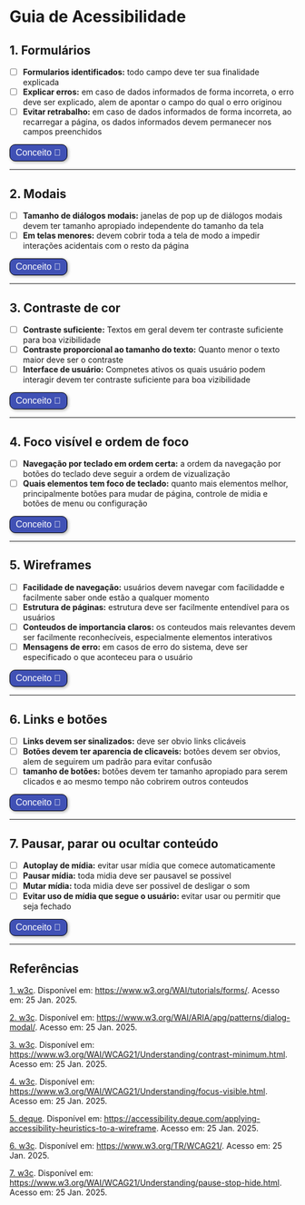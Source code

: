 # Guia de Acessibilidade 

## 1. Formulários 
- [ ] <b>Formularios identificados:</b> todo campo deve ter sua finalidade explicada
- [ ] <b>Explicar erros:</b> em caso de dados informados de forma incorreta, o erro deve ser explicado, alem de apontar o campo do qual o erro originou
- [ ] <b>Evitar retrabalho:</b> em caso de dados informados de forma incorreta, ao recarregar a página, os dados informados devem permanecer nos campos preenchidos

<style>
  .botao-conceito {
    border: 1px solid black;
    padding: 5px 10px;
    border-radius: 10px;
    background-color: #4051B5;
    color: white;
    font-size: 16px;
    cursor: pointer;
    box-shadow: 2px 2px 5px rgba(0, 0, 0, 0.3);
    transition: background-color 0.3s, transform 0.3s;
  }
  .botao-conceito:hover {
    background-color: #0056b3;
    transform: scale(1.05);
  }
</style>

<button title="Conceito formulários" class="botao-conceito" onclick="let el = document.getElementById('diversosFormatos'); el.style.display = el.style.display === 'none' ? 'block' : 'none';">
  Conceito 📖
</button>
<div id="diversosFormatos" style="display: none;">
Forulários devem ser de facil preenchimento e, no caso de erros, devem evitar retrabalho ao maximo e explicar a todo momento para o usuário o que aconteceu. <a href="#referencia-1">[1]</a>

</div>

---

## 2. Modais  
- [ ] <b>Tamanho de diálogos modais:</b> janelas de pop up de diálogos modais devem ter tamanho apropiado independente do tamanho da tela
- [ ] <b>Em telas menores:</b> devem cobrir toda a tela de modo a impedir interações acidentais com o resto da página 

<button title="Conceito modais" class="botao-conceito" onclick="let el = document.getElementById('paragrafos'); el.style.display = el.style.display === 'none' ? 'block' : 'none';">
  Conceito 📖
</button>
<div id="paragrafos" style="display: none;">
As caixas de diálogos modais devem puxar o foco do usuario para si enquanto estiverem sendo usadas, devendo ser bloqueada a interação com o resto do site para evitar erros por parte do usuário. <a href="#referencia-2">[2]</a>
</div>

---

## 3. Contraste de cor   
- [ ] <b>Contraste suficiente:</b> Textos em geral devem ter contraste suficiente para boa vizibilidade
- [ ] <b>Contraste proporcional ao tamanho do texto:</b> Quanto menor o texto maior deve ser o contraste
- [ ] <b>Interface de usuário:</b> Compnetes ativos os quais usuário podem interagir devem ter contraste suficiente para boa vizibilidade

<button title="Conceito contraste de cor" class="botao-conceito" onclick="let el = document.getElementById('paragrafos'); el.style.display = el.style.display === 'none' ? 'block' : 'none';">
  Conceito 📖
</button>
<div id="paragrafos" style="display: none;">
Um contraste de cor adequado ajuda aos mais diversos tipos de usuários a melhor interagir com o sistema, alem de diminuir cansaço e chance do usuário perder alguma informação ou modo de interação com a interface. <a href="#referencia-3">[3]</a>
</div>

---

## 4. Foco visível e ordem de foco  
- [ ] <b>Navegação por teclado em ordem certa:</b> a ordem da navegação por botões do teclado deve seguir a ordem de vizualização
- [ ] <b>Quais elementos tem foco de teclado:</b> quanto mais elementos melhor, principalmente botões para mudar de página, controle de midia e botões de menu ou configuração

<button title="Conceito foco visível e ordem de foco" class="botao-conceito" onclick="let el = document.getElementById('paragrafos'); el.style.display = el.style.display === 'none' ? 'block' : 'none';">
  Conceito 📖
</button>
<div id="paragrafos" style="display: none;">
Projetar um site pensando em navegação por teclado ajuda aqueles com visão comprometida e tambem usuários com alguma deficiencia que os impeçam de utilizar um mouse de maneira efetiva e precisa. Tambem ajuda usuarios a navegarem o site com mais agilidade em certos casos. <a href="#referencia-4">[4]</a>
</div>

---

## 5. Wireframes 
- [ ] <b>Facilidade de navegação:</b> usuários devem navegar com facilidadde e facilmente saber onde estão a qualquer momento
- [ ] <b>Estrutura de páginas:</b> estrutura deve ser facilmente entendível para os usuários
- [ ] <b>Conteudos de importancia claros:</b> os conteudos mais relevantes devem ser facilmente reconhecíveis, especialmente elementos interativos
- [ ] <b>Mensagens de erro:</b> em casos de erro do sistema, deve ser especificado o que aconteceu para o usuário

<button title="Conceito wireframes" class="botao-conceito" onclick="let el = document.getElementById('paragrafos'); el.style.display = el.style.display === 'none' ? 'block' : 'none';">
  Conceito 📖
</button>
<div id="paragrafos" style="display: none;">
O usuário deve ser capaz de se localizar dentro da página a qualquer momento e deve ser capaz de entender a ordem dos elementos e como facilmente chegar a onde ele quer acessar. <a href="#referencia-5">[5]</a>
</div>

---

## 6. Links e botões  
- [ ] <b>Links devem ser sinalizados:</b> deve ser obvio links clicáveis
- [ ] <b>Botões devem ter aparencia de clicaveis:</b> botões devem ser obvios, alem de seguirem um padrão para evitar confusão
- [ ] <b>tamanho de botões:</b> botões devem ter tamanho apropiado para serem clicados e ao mesmo tempo não cobrirem outros conteudos

<button title="Conceito links e botões" class="botao-conceito" onclick="let el = document.getElementById('paragrafos'); el.style.display = el.style.display === 'none' ? 'block' : 'none';">
  Conceito 📖
</button>
<div id="paragrafos" style="display: none;">
Elementos interativos como links e botões devem ser destacados de forma sua funcionalidade estar aparente, alem de deverem ser padronizados para que o usuário sempre saiba o que esperar quando for interagir com algo. <a href="#referencia-6">[6]</a>
</div>

---

## 7. Pausar, parar ou ocultar conteúdo
- [ ] <b>Autoplay de mídia:</b> evitar usar mídia que comece automaticamente
- [ ] <b>Pausar mídia:</b> toda midia deve ser pausavel se possivel
- [ ] <b>Mutar mídia:</b> toda midia deve ser possivel de desligar o som
- [ ] <b>Evitar uso de mídia que segue o usuário:</b> evitar usar ou permitir que seja fechado

<button title="Conceito pausar, parar ou ocultar conteúdo" class="botao-conceito" onclick="let el = document.getElementById('paragrafos'); el.style.display = el.style.display === 'none' ? 'block' : 'none';">
  Conceito 📖
</button>
<div id="paragrafos" style="display: none;">
Midias devem ser possiveis de desligar para evitar cansaço e sobreccarregamento sensorial, expecialmente para pessoas com problemas sensoriais e neurologicos, que são mais vulneraveis a isso. <a href="#referencia-7">[7]</a>
</div>

---

## Referências 

<a id="referencia-1" href="https://www.w3.org/WAI/tutorials/forms/" target="_blank">1. w3c</a>. Disponível em: https://www.w3.org/WAI/tutorials/forms/. Acesso em: 25 Jan. 2025.

<a id="referencia-2" href="https://www.w3.org/WAI/ARIA/apg/patterns/dialog-modal/" target="_blank">2. w3c</a>. Disponível em: https://www.w3.org/WAI/ARIA/apg/patterns/dialog-modal/. Acesso em: 25 Jan. 2025.

<a id="referencia-3" href="https://www.w3.org/WAI/WCAG21/Understanding/contrast-minimum.html" target="_blank">3. w3c</a>. Disponível em: https://www.w3.org/WAI/WCAG21/Understanding/contrast-minimum.html. Acesso em: 25 Jan. 2025.

<a id="referencia-4" href="https://www.w3.org/WAI/WCAG21/Understanding/focus-visible.html" target="_blank">4. w3c</a>. Disponível em: https://www.w3.org/WAI/WCAG21/Understanding/focus-visible.html. Acesso em: 25 Jan. 2025.

<a id="referencia-5" href="https://accessibility.deque.com/applying-accessibility-heuristics-to-a-wireframe" target="_blank">5. deque</a>. Disponível em: https://accessibility.deque.com/applying-accessibility-heuristics-to-a-wireframe. Acesso em: 25 Jan. 2025.

<a id="referencia-6" href="https://www.w3.org/TR/WCAG21/" target="_blank">6. w3c</a>. Disponível em: https://www.w3.org/TR/WCAG21/. Acesso em: 25 Jan. 2025.

<a id="referencia-7" href="https://www.w3.org/WAI/WCAG21/Understanding/pause-stop-hide.html" target="_blank">7. w3c</a>. Disponível em: https://www.w3.org/WAI/WCAG21/Understanding/pause-stop-hide.html. Acesso em: 25 Jan. 2025.